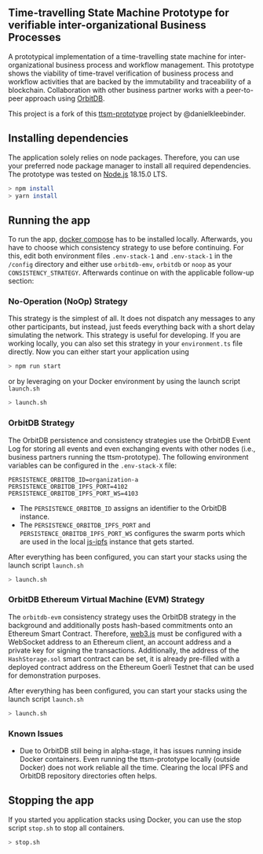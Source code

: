 ## Time-travelling State Machine Prototype for verifiable inter-organizational Business Processes
A prototypical implementation of a time-travelling state machine for inter-organizational business process and workflow management. This prototype shows the viability of time-travel verification of business process and
workflow activities that are backed by the immutability and traceability of a blockchain.
Collaboration with other business partner works with a peer-to-peer approach using [OrbitDB](https://github.com/orbitdb/orbit-db).

This project is a fork of this [ttsm-prototype](https://github.com/danielkleebinder/ttsm-prototype) project by @danielkleebinder.

## Installing dependencies
The application solely relies on node packages. Therefore, you can use your preferred node package manager to install all required dependencies.
The prototype was tested on [Node.js](https://nodejs.org/) 18.15.0 LTS.

```bash
> npm install
> yarn install
```

## Running the app

To run the app, [docker compose](https://www.docker.com/products/docker-desktop/) has to be installed locally. Afterwards, you have to choose which consistency strategy to use before continuing. For
this, edit both environment files ``.env-stack-1`` and ``.env-stack-1`` in the ``/config`` directory and either use ``orbitdb-emv``, ``orbitdb`` or ``noop`` as your
``CONSISTENCY_STRATEGY``. Afterwards continue on with the applicable follow-up section:

### No-Operation (NoOp) Strategy

This strategy is the simplest of all. It does not dispatch any messages to any other participants, but instead, just feeds everything back with a short delay simulating the network. This strategy is
useful for developing. If you are working locally, you can also set this strategy in your ``environment.ts`` file directly. Now you can either start your application using

```bash
> npm run start
```

or by leveraging on your Docker environment by using the launch script ``launch.sh``

```bash
> launch.sh
```

### OrbitDB Strategy
The OrbitDB persistence and consistency strategies use the OrbitDB Event Log for storing all events and even exchanging events with other nodes (i.e., business partners running the ttsm-prototype).
The following environment variables can be configured in the ``.env-stack-X`` file:

```properties
PERSISTENCE_ORBITDB_ID=organization-a
PERSISTENCE_ORBITDB_IPFS_PORT=4102
PERSISTENCE_ORBITDB_IPFS_PORT_WS=4103
```

- The `PERSISTENCE_ORBITDB_ID` assigns an identifier to the OrbitDB instance.
- The `PERSISTENCE_ORBITDB_IPFS_PORT` and `PERSISTENCE_ORBITDB_IPFS_PORT_WS` configures the swarm ports which are used in the local [js-ipfs](https://github.com/ipfs/js-ipfs) instance that gets started. 

After everything has been configured, you can start your stacks using the launch script ``launch.sh``

```bash
> launch.sh
```

### OrbitDB Ethereum Virtual Machine (EVM) Strategy
The `orbitdb-evm` consistency strategy uses the OrbitDB strategy in the background and additionally posts hash-based commitments onto an Ethereum Smart Contract.
Therefore, [web3.js](https://github.com/web3/web3.js) must be configured with a WebSocket address to an Ethereum client, an account address and a private key for signing the transactions.
Additionally, the address of the `HashStorage.sol` smart contract can be set, it is already pre-filled with a deployed contract address on the Ethereum Goerli Testnet that can be used for demonstration purposes.

After everything has been configured, you can start your stacks using the launch script ``launch.sh``

```bash
> launch.sh
```

### Known Issues
- Due to OrbitDB still being in alpha-stage, it has issues running inside Docker containers. Even running the ttsm-prototype locally (outside Docker) does not work reliable all the time. Clearing the local IPFS and OrbitDB repository directories often helps.

## Stopping the app

If you started you application stacks using Docker, you can use the stop script ``stop.sh`` to stop all containers.

```bash
> stop.sh
```
